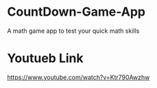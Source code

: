 # CountDown-Game-App
A math game app to test your quick math skills

# Youtueb Link
https://www.youtube.com/watch?v=Ktr790Awzhw
